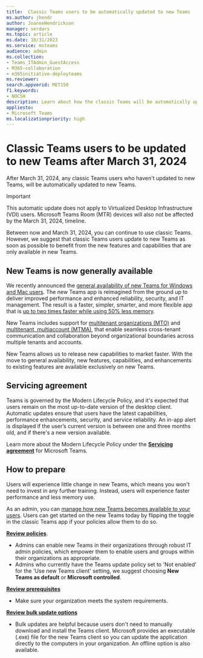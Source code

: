 ```yaml
---
title:  Classic Teams users to be automatically updated to new Teams
ms.author: jhendr
author: JoanneHendrickson
manager: serdars
ms.topic: article
ms.date: 10/31/2023
ms.service: msteams
audience: admin
ms.collection: 
- Teams_ITAdmin_GuestAccess
- M365-collaboration
- m365initiative-deployteams
ms.reviewer:
search.appverid: MET150
f1.keywords:
- NOCSH
description: Learn about how the classic Teams will be automatically updated to new Teams after March 31, 2024.
appliesto: 
- Microsoft Teams
ms.localizationpriority: high
---
```


# Classic Teams users to be updated to new Teams after March 31, 2024

After March 31, 2024, any classic Teams users who haven't updated to new Teams, will be automatically updated to new Teams. 

>[!Important]
>This automatic update does not apply to Virtualized Desktop Infrastructure (VDI) users. Microsoft Teams Room (MTR) devices will also not be affected by the March 31, 2024, timeline.

Between now and March 31, 2024, you can continue to use classic Teams. However, we suggest that classic Teams users update to new Teams as soon as possible to benefit from the new features and capabilities that are only available in new Teams.

## New Teams is now generally available

We recently announced the [general availability of new Teams for Windows and Mac users](https://techcommunity.microsoft.com/t5/microsoft-teams-blog/announcing-general-availability-of-the-new-microsoft-teams-app/ba-p/3934603). The new Teams app is reimagined from the ground up to deliver improved performance and enhanced reliability, security, and IT management. The result is a faster, simpler, smarter, and more flexible app that is [up to two times faster while using 50% less memory](https://research.gigaom.com/report/new-microsoft-teams-performance-benchmark).

New Teams includes support for [multitenant organizations (MTO)](https://techcommunity.microsoft.com/t5/microsoft-teams-blog/announcing-more-seamless-collaboration-in-microsoft-teams-for/ba-p/3901092) and [multitenant, multiaccount (MTMA)](https://www.microsoft.com/videoplayer/embed/RW10Dhz), that enable seamless cross-tenant communication and collaboration beyond organizational boundaries across multiple tenants and accounts.

New Teams allows us to release new capabilities to market faster. With the move to general availability, new features, capabilities, and enhancements to existing features are available exclusively on new Teams.


## Servicing agreement

Teams is governed by the Modern Lifecycle Policy, and it's expected that users remain on the most up-to-date version of the desktop client. Automatic updates ensure that users have the latest capabilities, performance enhancements, security, and service reliability. An in-app alert is displayed if the user’s current version is between one and three months old, and if there's a new version available.

Learn more about the Modern Lifecycle Policy under the [**Servicing agreement**](/microsoftteams/teams-client-update#servicing-agreement) for Microsoft Teams.


## How to prepare

Users will experience little change in new Teams, which means you won't need to invest in any further training. Instead, users will experience faster performance and less memory use.

As an admin, you can [manage how new Teams becomes available to your users](https://aka.ms/newTeamsUpgrade). 
Users can get started on the new Teams today by flipping the toggle in the classic Teams app if your policies allow them to do so.

[**Review policies**](/microsoftteams/new-teams-deploy-using-policies). 
- Admins can enable new Teams in their organizations through robust IT admin policies, which empower them to enable users and groups within their organizations as appropriate. 
- Admins who currently have the Teams update policy set to 'Not enabled' for the 'Use new Teams client' setting, we suggest choosing **New Teams as default** or **Microsoft controlled**.  

[**Review prerequisites** ](/microsoftteams/new-teams-deploy-using-policies)
- Make sure your organization meets the system requirements.

[**Review bulk update options**](/microsoftteams/new-teams-bulk-install-client)
- Bulk updates are helpful because users don't need to manually download and install the Teams client. Microsoft provides an executable (.exe) file for the new Teams client so you can update the application directly to the computers in your organization. An offline option is also available. 
